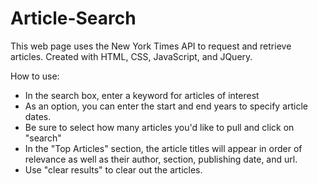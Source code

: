 # Article-Search

This web page uses the New York Times API to request and retrieve articles.
Created with HTML, CSS, JavaScript, and JQuery.

How to use:
* In the search box, enter a keyword for articles of interest
* As an option, you can enter the start and end years to specify article dates.
* Be sure to select how many articles you'd like to pull and click on "search"
* In the "Top Articles" section, the article titles will appear in order of relevance as well as their author, section, publishing date, and url.
* Use "clear results" to clear out the articles.
